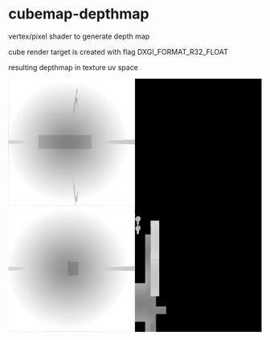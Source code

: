 # cubemap-depthmap
vertex/pixel shader to generate depth map

cube render target is created with flag DXGI_FORMAT_R32_FLOAT

resulting depthmap in texture uv space

![alt text](https://github.com/dong-zhan/cubemap-depthmap/blob/master/test.jpg)
